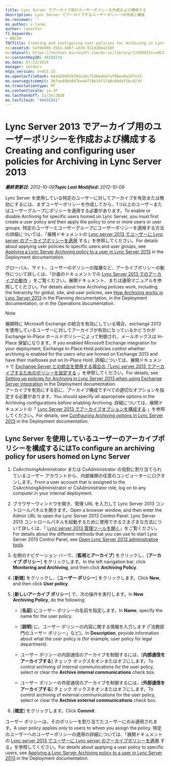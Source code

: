 ```yaml
---
title: Lync Server でアーカイブ用のユーザーポリシーを作成および構成する
description: Lync Server でアーカイブするユーザーポリシーの作成と構成
ms.reviewer: ''
ms.author: v-lanac
author: lanachin
f1.keywords:
- NOCSH
TOCTitle: Creating and configuring user policies for Archiving in Lync Server
ms:assetid: 5af0e605-3563-4d6f-a3c6-511d204a3165
ms:mtpsurl: https://technet.microsoft.com/en-us/library/JJ204923(v=OCS.15)
ms:contentKeyID: 48184234
ms.date: 07/23/2014
manager: serdars
mtps_version: v=OCS.15
ms.openlocfilehash: 6dad260910f01e10c71dbbde67af98ea9a207e33
ms.sourcegitcommit: 36fee89bb887bea4f18b19f17a8c69daf5bc423d
ms.translationtype: MT
ms.contentlocale: ja-JP
ms.lasthandoff: 11/26/2020
ms.locfileid: "49431541"
---
```

# <a name="creating-and-configuring-user-policies-for-archiving-in-lync-server-2013"></a><span data-ttu-id="0d83c-103">Lync Server 2013 でアーカイブ用のユーザーポリシーを作成および構成する</span><span class="sxs-lookup"><span data-stu-id="0d83c-103">Creating and configuring user policies for Archiving in Lync Server 2013</span></span>

<div data-xmlns="http://www.w3.org/1999/xhtml">

<div class="topic" data-xmlns="http://www.w3.org/1999/xhtml" data-msxsl="urn:schemas-microsoft-com:xslt" data-cs="https://msdn.microsoft.com/">

<div data-asp="https://msdn2.microsoft.com/asp">



</div>

<div id="mainSection">

<div id="mainBody"><span data-ttu-id="0d83c-104">

<span> </span></span><span class="sxs-lookup"><span data-stu-id="0d83c-104">

<span> </span></span></span>

<span data-ttu-id="0d83c-105">_**最終更新日:** 2012-10-09_</span><span class="sxs-lookup"><span data-stu-id="0d83c-105">_**Topic Last Modified:** 2012-10-09_</span></span>

<span data-ttu-id="0d83c-106">Lync Server を使用している特定のユーザーに対してアーカイブを有効または無効にするには、まずユーザーポリシーを作成してから、1つ以上のユーザーまたはユーザーグループにポリシーを適用する必要があります。</span><span class="sxs-lookup"><span data-stu-id="0d83c-106">To enable or disable Archiving for specific users homed on Lync Server, you must first create a user policy and then apply the policy to one or more users or user groups.</span></span> <span data-ttu-id="0d83c-107">特定のユーザーとユーザーグループにユーザーポリシーを適用する方法の詳細については、「展開ドキュメントの [Lync server 2013 でユーザーに Lync server のアーカイブポリシーを適用](lync-server-2013-applying-a-lync-server-archiving-policy-to-a-user.md) する」を参照してください。</span><span class="sxs-lookup"><span data-stu-id="0d83c-107">For details about applying user policies to specific users and user groups, see [Applying a Lync Server Archiving policy to a user in Lync Server 2013](lync-server-2013-applying-a-lync-server-archiving-policy-to-a-user.md) in the Deployment documentation.</span></span>

<span data-ttu-id="0d83c-108">グローバル、サイト、ユーザーのポリシーの階層など、アーカイブポリシーの動作について詳しくは、「計画のドキュメントでの [Lync Server 2013 でのアーカイブの動作](lync-server-2013-how-archiving-works.md) 」をご覧ください。展開ドキュメント、または運用マニュアルを参照してください。</span><span class="sxs-lookup"><span data-stu-id="0d83c-108">For details about how Archiving policies work, including the hierarchy for global, site, and user policies, see [How Archiving works in Lync Server 2013](lync-server-2013-how-archiving-works.md) in the Planning documentation, in the Deployment documentation, or in the Operations documentation.</span></span>

<div>


> [!NOTE]
> <span data-ttu-id="0d83c-109">展開時に Microsoft Exchange の統合を有効にしている場合、exchange 2013 を使用しているユーザーに対してアーカイブが有効になっているかどうかが Exchange In-Place ホールドポリシーによって制御され、メールボックスは In-Place 保留になります。</span><span class="sxs-lookup"><span data-stu-id="0d83c-109">If you enabled Microsoft Exchange integration for your deployment, Exchange In-Place Hold policies control whether archiving is enabled for the users who are homed on Exchange 2013 and have their mailboxes put on In-Place Hold.</span></span> <span data-ttu-id="0d83c-110">詳細については、展開ドキュメントで <A href="lync-server-2013-setting-up-policies-for-archiving-when-using-exchange-server-integration.md">Exchange Server との統合を使用する場合の「Lync server 2013 でアーカイブするためのポリシーを設定する</A> 」を参照してください。</span><span class="sxs-lookup"><span data-stu-id="0d83c-110">For details, see <A href="lync-server-2013-setting-up-policies-for-archiving-when-using-exchange-server-integration.md">Setting up policies for Archiving in Lync Server 2013 when using Exchange Server integration</A> in the Deployment documentation.</span></span><BR><span data-ttu-id="0d83c-111">アーカイブを有効にする前に、アーカイブ構成ですべての適切なオプションを指定する必要があります。</span><span class="sxs-lookup"><span data-stu-id="0d83c-111">You should specify all appropriate options in the Archiving configurations before enabling Archiving.</span></span> <span data-ttu-id="0d83c-112">詳細については、展開ドキュメントの「 <A href="lync-server-2013-configuring-archiving-options.md">Lync Server 2013 でアーカイブオプションを構成する</A> 」を参照してください。</span><span class="sxs-lookup"><span data-stu-id="0d83c-112">For details, see <A href="lync-server-2013-configuring-archiving-options.md">Configuring Archiving options in Lync Server 2013</A> in the Deployment documentation.</span></span>



</div>

<div>

## <a name="to-configure-an-archiving-policy-for-users-homed-on-lync-server"></a><span data-ttu-id="0d83c-113">Lync Server を使用しているユーザーのアーカイブポリシーを構成するには</span><span class="sxs-lookup"><span data-stu-id="0d83c-113">To configure an archiving policy for users homed on Lync Server</span></span>

1.  <span data-ttu-id="0d83c-114">CsArchivingAdministrator または CsAdministrator の役割に割り当てられているユーザー アカウントから、内部展開の任意のコンピューターにログオンします。</span><span class="sxs-lookup"><span data-stu-id="0d83c-114">From a user account that is assigned to the CsArchivingAdministrator or CsAdministrator role, log on to any computer in your internal deployment.</span></span>

2.  <span data-ttu-id="0d83c-115">ブラウザーウィンドウを開き、管理 URL を入力して Lync Server 2013 コントロールパネルを開きます。</span><span class="sxs-lookup"><span data-stu-id="0d83c-115">Open a browser window, and then enter the Admin URL to open the Lync Server 2013 Control Panel.</span></span> <span data-ttu-id="0d83c-116">Lync Server 2013 コントロールパネルを起動するために使用できるさまざまな方法について詳しくは、「 [Lync server 2013 管理ツールを開く](lync-server-2013-open-lync-server-administrative-tools.md)」をご覧ください。</span><span class="sxs-lookup"><span data-stu-id="0d83c-116">For details about the different methods that you can use to start Lync Server 2013 Control Panel, see [Open Lync Server 2013 administrative tools](lync-server-2013-open-lync-server-administrative-tools.md).</span></span>

3.  <span data-ttu-id="0d83c-117">左側のナビゲーション バーで、[**監視とアーカイブ**] をクリックし、[**アーカイブ ポリシー**] をクリックします。</span><span class="sxs-lookup"><span data-stu-id="0d83c-117">In the left navigation bar, click **Monitoring and Archiving**, and then click **Archiving Policy**.</span></span>

4.  <span data-ttu-id="0d83c-118">[**新規**] をクリックし、[**ユーザー ポリシー**] をクリックします。</span><span class="sxs-lookup"><span data-stu-id="0d83c-118">Click **New**, and then click **User policy**.</span></span>

5.  <span data-ttu-id="0d83c-119">[**新しいアーカイブ ポリシー**] で、次の操作を実行します。</span><span class="sxs-lookup"><span data-stu-id="0d83c-119">In **New Archiving Policy**, do the following:</span></span>
    
      - <span data-ttu-id="0d83c-120">[**名前**] にユーザー ポリシーの名前を指定します。</span><span class="sxs-lookup"><span data-stu-id="0d83c-120">In **Name**, specify the name for the user policy.</span></span>
    
      - <span data-ttu-id="0d83c-121">[**説明**] に、ユーザー ポリシーの内容に関する情報を入力します (「法務部門のユーザー ポリシー」など)。</span><span class="sxs-lookup"><span data-stu-id="0d83c-121">In **Description**, provide information about what the user policy is (for example, user policy for legal department).</span></span>
    
      - <span data-ttu-id="0d83c-122">ユーザー ポリシーの内部通信のアーカイブを制御するには、[**内部通信をアーカイブする**] チェック ボックスをオンまたはオフにします。</span><span class="sxs-lookup"><span data-stu-id="0d83c-122">To control archiving of internal communications for the user policy, select or clear the **Archive internal communications** check box.</span></span>
    
      - <span data-ttu-id="0d83c-123">ユーザー ポリシーの外部通信のアーカイブを制御するには、[**外部通信をアーカイブする**] チェック ボックスをオンまたはオフにします。</span><span class="sxs-lookup"><span data-stu-id="0d83c-123">To control archiving of external communications for the user policy, select or clear the **Archive external communications** check box.</span></span>

6.  <span data-ttu-id="0d83c-124">[**確定**] をクリックします。</span><span class="sxs-lookup"><span data-stu-id="0d83c-124">Click **Commit**.</span></span>

<span data-ttu-id="0d83c-125">ユーザー ポリシーは、そのポリシーを割り当てたユーザーにのみ適用されます。</span><span class="sxs-lookup"><span data-stu-id="0d83c-125">A user policy applies only to users to whom you assign the policy.</span></span> <span data-ttu-id="0d83c-126">特定のユーザーへのユーザーポリシーの適用の詳細については、「展開ドキュメントの [Lync server 2013 でユーザーに Lync server のアーカイブポリシーを適用](lync-server-2013-applying-a-lync-server-archiving-policy-to-a-user.md) する」を参照してください。</span><span class="sxs-lookup"><span data-stu-id="0d83c-126">For details about applying a user policy to specific users, see [Applying a Lync Server Archiving policy to a user in Lync Server 2013](lync-server-2013-applying-a-lync-server-archiving-policy-to-a-user.md) in the Deployment documentation.</span></span>

<span data-ttu-id="0d83c-127"></div>

</div>

<span> </span>

</div>

</div>

</span><span class="sxs-lookup"><span data-stu-id="0d83c-127"></div>

</div>

<span> </span>

</div>

</div>

</span></span></div>

